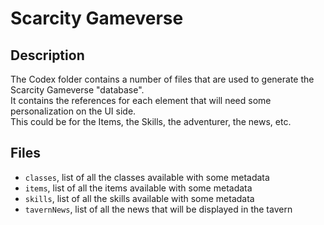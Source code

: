 # Scarcity Gameverse

## Description
The Codex folder contains a number of files that are used to generate the Scarcity Gameverse "database".  
It contains the references for each element that will need some personalization on the UI side.  
This could be for the Items, the Skills, the adventurer, the news, etc.

## Files
- `classes`, list of all the classes available with some metadata
- `items`, list of all the items available with some metadata
- `skills`, list of all the skills available with some metadata
- `tavernNews`, list of all the news that will be displayed in the tavern
